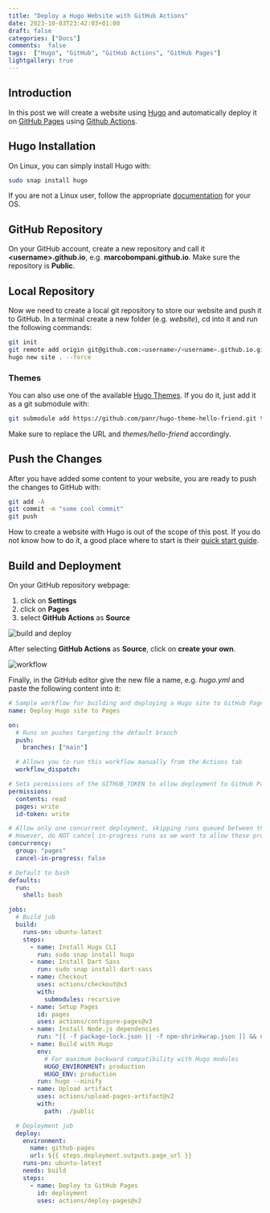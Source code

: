 ```yaml
---
title: "Deploy a Hugo Website with GitHub Actions"
date: 2023-10-03T23:42:03+01:00
draft: false
categories: ["Docs"]
comments:  false
tags:  ["Hugo", "GitHub", "GitHub Actions", "GitHub Pages"]
lightgallery: true
---
```

## Introduction
In this post we will create a website using [Hugo](https://gohugo.io/) and automatically deploy it on [GitHub Pages](https://pages.github.com/) using [Github Actions](https://github.com/features/actions).
## Hugo Installation
On Linux, you can simply install Hugo with:
```bash
sudo snap install hugo
```
If you are not a Linux user, follow the appropriate [documentation](https://gohugo.io/installation/) for your OS.
## GitHub Repository
On your GitHub account, create a new repository and call it **\<username\>.github.io**, e.g. **marcobompani.github.io**.
Make sure the repository is **Public**.
## Local Repository
Now we need to create a local git repository to store our website and push it to GitHub. In a terminal create a new folder (e.g. _website_), cd into it and run the following commands:
```bash
git init
git remote add origin git@github.com:<username>/<username>.github.io.git
hugo new site . --force
```
### Themes
You can also use one of the available [Hugo Themes](https://themes.gohugo.io/). If you do it, just add it as a git submodule with:
```bash
git submodule add https://github.com/panr/hugo-theme-hello-friend.git themes/hello-friend
```
Make sure to replace the URL and _themes/hello-friend_ accordingly.
## Push the Changes
After you have added some content to your website, you are ready to push the changes to GitHub with:
```bash
git add -A
git commit -m "some cool commit"
git push
```
How to create a website with Hugo is out of the scope of this post. If you do not know how to do it, a good place where to start is their [quick start guide](https://gohugo.io/getting-started/quick-start/).
## Build and Deployment
On your GitHub repository webpage:
1. click on **Settings**
2. click on **Pages**
3. select **GitHub Actions** as **Source**

![build and deploy](/img/build_deploy.png)

After selecting **GitHub Actions** as **Source**, click on **create your own**.

![workflow](/img/actions.png)

Finally, in the GitHub editor give the new file a name, e.g. _hugo.yml_ and paste the following content into it:
```yaml
# Sample workflow for building and deploying a Hugo site to GitHub Pages
name: Deploy Hugo site to Pages

on:
  # Runs on pushes targeting the default branch
  push:
    branches: ["main"]

  # Allows you to run this workflow manually from the Actions tab
  workflow_dispatch:

# Sets permissions of the GITHUB_TOKEN to allow deployment to GitHub Pages
permissions:
  contents: read
  pages: write
  id-token: write

# Allow only one concurrent deployment, skipping runs queued between the run in-progress and latest queued.
# However, do NOT cancel in-progress runs as we want to allow these production deployments to complete.
concurrency:
  group: "pages"
  cancel-in-progress: false

# Default to bash
defaults:
  run:
    shell: bash

jobs:
  # Build job
  build:
    runs-on: ubuntu-latest
    steps:
      - name: Install Hugo CLI
        run: sudo snap install hugo
      - name: Install Dart Sass
        run: sudo snap install dart-sass
      - name: Checkout
        uses: actions/checkout@v3
        with:
          submodules: recursive
      - name: Setup Pages
        id: pages
        uses: actions/configure-pages@v3
      - name: Install Node.js dependencies
        run: "[[ -f package-lock.json || -f npm-shrinkwrap.json ]] && npm ci || true"
      - name: Build with Hugo
        env:
          # For maximum backward compatibility with Hugo modules
          HUGO_ENVIRONMENT: production
          HUGO_ENV: production
        run: hugo --minify
      - name: Upload artifact
        uses: actions/upload-pages-artifact@v2
        with:
          path: ./public

  # Deployment job
  deploy:
    environment:
      name: github-pages
      url: ${{ steps.deployment.outputs.page_url }}
    runs-on: ubuntu-latest
    needs: build
    steps:
      - name: Deploy to GitHub Pages
        id: deployment
        uses: actions/deploy-pages@v2
```

